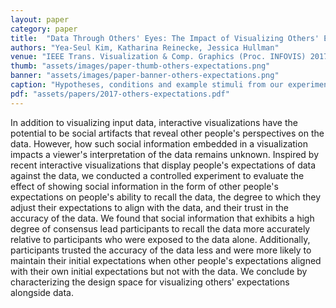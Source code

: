 ```yaml
---
layout: paper
category: paper
title:  "Data Through Others' Eyes: The Impact of Visualizing Others' Expectations on Visualization Interpretation"
authors: "Yea-Seul Kim, Katharina Reinecke, Jessica Hullman"
venue: "IEEE Trans. Visualization & Comp. Graphics (Proc. INFOVIS) 2017"
thumb: "assets/images/paper-thumb-others-expectations.png"
banner: "assets/images/paper-banner-others-expectations.png"
caption: "Hypotheses, conditions and example stimuli from our experiment on integrating others' predictions about data into a visualization. If participants are assigned to the Social-Absent condition, they examine only the data. If the participant is assigned to one of the Social conditions, they examine one of four stimuli combining a level of congruency (the alignment between the data trend and the social signal) with a level of the degree of consensus (how much the individual predictions that make up the social signal tend to agree)."
pdf: "assets/papers/2017-others-expectations.pdf"
---
```


<!-- abstract -->
In addition to visualizing input data, interactive visualizations have the potential to be social artifacts that reveal other people's perspectives on the data. However, how such social information embedded in a visualization impacts a viewer's interpretation of the data remains unknown. Inspired by recent interactive visualizations that display people's expectations of data against the data, we conducted a controlled experiment to evaluate the effect of showing social information in the form of other people's expectations on people's ability to recall the data, the degree to which they adjust their expectations to align with the data, and their trust in the accuracy of the data. We found that social information that exhibits a high degree of consensus lead participants to recall the data more accurately relative to participants who were exposed to the data alone. Additionally, participants trusted the accuracy of the data less and were more likely to maintain their initial expectations when other people's expectations aligned with their own initial expectations but not with the data. We conclude by characterizing the design space for visualizing others' expectations alongside data.
